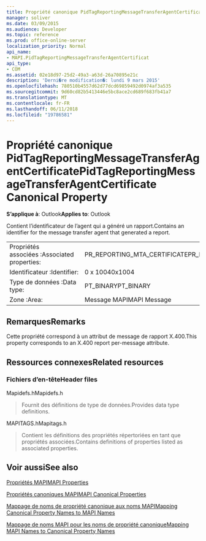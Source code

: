 ```yaml
---
title: Propriété canonique PidTagReportingMessageTransferAgentCertificate
manager: soliver
ms.date: 03/09/2015
ms.audience: Developer
ms.topic: reference
ms.prod: office-online-server
localization_priority: Normal
api_name:
- MAPI.PidTagReportingMessageTransferAgentCertificat
api_type:
- COM
ms.assetid: 02e18d97-25d2-49a3-a63d-26a70895e21c
description: 'Derni�re modification�: lundi 9 mars 2015'
ms.openlocfilehash: 780510b4557d62d77dcd69859492d0974af3a535
ms.sourcegitcommit: 9d60cd82b5413446e5bc8ace2cd689f683fb41a7
ms.translationtype: MT
ms.contentlocale: fr-FR
ms.lasthandoff: 06/11/2018
ms.locfileid: "19786581"
---
```

# <a name="pidtagreportingmessagetransferagentcertificate-canonical-property"></a><span data-ttu-id="98a80-103">Propriété canonique PidTagReportingMessageTransferAgentCertificate</span><span class="sxs-lookup"><span data-stu-id="98a80-103">PidTagReportingMessageTransferAgentCertificate Canonical Property</span></span>

  
  
<span data-ttu-id="98a80-104">**S’applique à**: Outlook</span><span class="sxs-lookup"><span data-stu-id="98a80-104">**Applies to**: Outlook</span></span> 
  
<span data-ttu-id="98a80-105">Contient l’identificateur de l’agent qui a généré un rapport.</span><span class="sxs-lookup"><span data-stu-id="98a80-105">Contains an identifier for the message transfer agent that generated a report.</span></span>
  
|||
|:-----|:-----|
|<span data-ttu-id="98a80-106">Propriétés associées :</span><span class="sxs-lookup"><span data-stu-id="98a80-106">Associated properties:</span></span>  <br/> |<span data-ttu-id="98a80-107">PR_REPORTING_MTA_CERTIFICATE</span><span class="sxs-lookup"><span data-stu-id="98a80-107">PR_REPORTING_MTA_CERTIFICATE</span></span>  <br/> |
|<span data-ttu-id="98a80-108">Identificateur :</span><span class="sxs-lookup"><span data-stu-id="98a80-108">Identifier:</span></span>  <br/> |<span data-ttu-id="98a80-109">0 x 1004</span><span class="sxs-lookup"><span data-stu-id="98a80-109">0x1004</span></span>  <br/> |
|<span data-ttu-id="98a80-110">Type de données :</span><span class="sxs-lookup"><span data-stu-id="98a80-110">Data type:</span></span>  <br/> |<span data-ttu-id="98a80-111">PT_BINARY</span><span class="sxs-lookup"><span data-stu-id="98a80-111">PT_BINARY</span></span>  <br/> |
|<span data-ttu-id="98a80-112">Zone :</span><span class="sxs-lookup"><span data-stu-id="98a80-112">Area:</span></span>  <br/> |<span data-ttu-id="98a80-113">Message MAPI</span><span class="sxs-lookup"><span data-stu-id="98a80-113">MAPI Message</span></span>  <br/> |
   
## <a name="remarks"></a><span data-ttu-id="98a80-114">Remarques</span><span class="sxs-lookup"><span data-stu-id="98a80-114">Remarks</span></span>

<span data-ttu-id="98a80-115">Cette propriété correspond à un attribut de message de rapport X.400.</span><span class="sxs-lookup"><span data-stu-id="98a80-115">This property corresponds to an X.400 report per-message attribute.</span></span>
  
## <a name="related-resources"></a><span data-ttu-id="98a80-116">Ressources connexes</span><span class="sxs-lookup"><span data-stu-id="98a80-116">Related resources</span></span>

### <a name="header-files"></a><span data-ttu-id="98a80-117">Fichiers d’en-tête</span><span class="sxs-lookup"><span data-stu-id="98a80-117">Header files</span></span>

<span data-ttu-id="98a80-118">Mapidefs.h</span><span class="sxs-lookup"><span data-stu-id="98a80-118">Mapidefs.h</span></span>
  
> <span data-ttu-id="98a80-119">Fournit des définitions de type de données.</span><span class="sxs-lookup"><span data-stu-id="98a80-119">Provides data type definitions.</span></span>
    
<span data-ttu-id="98a80-120">MAPITAGS.h</span><span class="sxs-lookup"><span data-stu-id="98a80-120">Mapitags.h</span></span>
  
> <span data-ttu-id="98a80-121">Contient les définitions des propriétés répertoriées en tant que propriétés associées.</span><span class="sxs-lookup"><span data-stu-id="98a80-121">Contains definitions of properties listed as associated properties.</span></span>
    
## <a name="see-also"></a><span data-ttu-id="98a80-122">Voir aussi</span><span class="sxs-lookup"><span data-stu-id="98a80-122">See also</span></span>



[<span data-ttu-id="98a80-123">Propriétés MAPI</span><span class="sxs-lookup"><span data-stu-id="98a80-123">MAPI Properties</span></span>](mapi-properties.md)
  
[<span data-ttu-id="98a80-124">Propriétés canoniques MAPI</span><span class="sxs-lookup"><span data-stu-id="98a80-124">MAPI Canonical Properties</span></span>](mapi-canonical-properties.md)
  
[<span data-ttu-id="98a80-125">Mappage de noms de propriété canonique aux noms MAPI</span><span class="sxs-lookup"><span data-stu-id="98a80-125">Mapping Canonical Property Names to MAPI Names</span></span>](mapping-canonical-property-names-to-mapi-names.md)
  
[<span data-ttu-id="98a80-126">Mappage de noms MAPI pour les noms de propriété canonique</span><span class="sxs-lookup"><span data-stu-id="98a80-126">Mapping MAPI Names to Canonical Property Names</span></span>](mapping-mapi-names-to-canonical-property-names.md)

